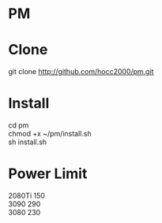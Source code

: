 # PM
#
# Clone
git clone http://github.com/hocc2000/pm.git</br>
#
# Install
cd pm</br>
chmod +x ~/pm/install.sh</br>
sh install.sh</br>
#
# Power Limit
2080Ti 150</br>
3090   290</br>
3080   230</br>
